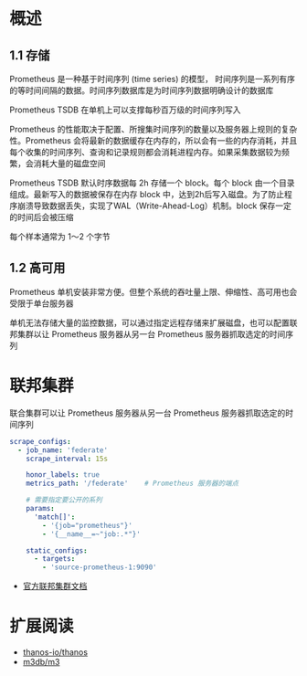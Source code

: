 

# 概述

## 1.1 存储

Prometheus 是一种基于时间序列 (time series) 的模型， 时间序列是一系列有序的等时间间隔的数据。时间序列数据库是为时间序列数据明确设计的数据库

Prometheus TSDB 在单机上可以支撑每秒百万级的时间序列写入

Prometheus 的性能取决于配置、所搜集时间序列的数量以及服务器上规则的复杂性。Prometheus 会将最新的数据缓存在内存的，所以会有一些的内存消耗，并且每个收集的时间序列、查询和记录规则都会消耗进程内存。如果采集数据较为频繁，会消耗大量的磁盘空间


Prometheus TSDB 默认时序数据每 2h 存储一个 block。每个 block 由一个目录组成。最新写入的数据被保存在内存 block 中，达到2h后写入磁盘。为了防止程序崩溃导致数据丢失，实现了WAL（Write-Ahead-Log）机制。block 保存一定的时间后会被压缩

每个样本通常为 1～2 个字节


## 1.2 高可用

Prometheus 单机安装非常方便。但整个系统的吞吐量上限、伸缩性、高可用也会受限于单台服务器

单机无法存储大量的监控数据，可以通过指定远程存储来扩展磁盘，也可以配置联邦集群以让 Prometheus 服务器从另一台 Prometheus 服务器抓取选定的时间序列



# 联邦集群

联合集群可以让 Prometheus 服务器从另一台 Prometheus 服务器抓取选定的时间序列

```yaml
scrape_configs:
  - job_name: 'federate'
    scrape_interval: 15s

    honor_labels: true
    metrics_path: '/federate'    # Prometheus 服务器的端点

    # 需要指定要公开的系列
    params:
      'match[]':
        - '{job="prometheus"}'
        - '{__name__=~"job:.*"}'

    static_configs:
      - targets:
        - 'source-prometheus-1:9090'
```

- [官方联邦集群文档](https://prometheus.io/docs/prometheus/latest/federation/)

# 扩展阅读

- [thanos-io/thanos](https://github.com/thanos-io/thanos)
- [m3db/m3](https://github.com/m3db/m3)
